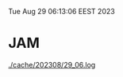 Tue Aug 29 06:13:06 EEST 2023
# JAM
<a href='./cache/202308/29_06.log'>./cache/202308/29_06.log</a>
